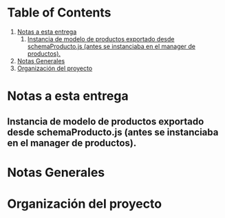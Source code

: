 
# Table of Contents

1.  [Notas a esta entrega](#org60aa487)
    1.  [Instancia de modelo de productos exportado desde schemaProducto.js (antes se instanciaba en el manager de productos).](#orgad5f0e7)
2.  [Notas Generales](#orgdf0727e)
3.  [Organización del proyecto](#org84326e0)



<a id="org60aa487"></a>

# Notas a esta entrega


<a id="orgad5f0e7"></a>

## Instancia de modelo de productos exportado desde schemaProducto.js (antes se instanciaba en el manager de productos).


<a id="orgdf0727e"></a>

# Notas Generales


<a id="org84326e0"></a>

# Organización del proyecto

